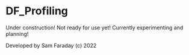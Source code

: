 # DF_Profiling

Under construction! Not ready for use yet! Currently experimenting and planning!

Developed by Sam Faraday (c) 2022
